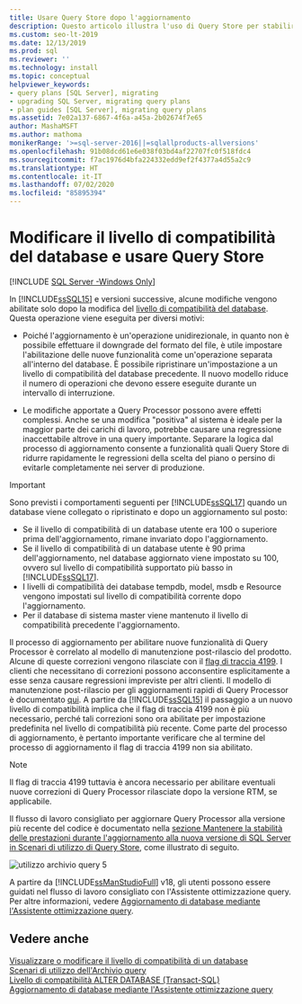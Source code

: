 ```yaml
---
title: Usare Query Store dopo l'aggiornamento
description: Questo articolo illustra l'uso di Query Store per stabilire una baseline e modificare il livello di compatibilità del database in un aggiornamento di SQL Server.
ms.custom: seo-lt-2019
ms.date: 12/13/2019
ms.prod: sql
ms.reviewer: ''
ms.technology: install
ms.topic: conceptual
helpviewer_keywords:
- query plans [SQL Server], migrating
- upgrading SQL Server, migrating query plans
- plan guides [SQL Server], migrating query plans
ms.assetid: 7e02a137-6867-4f6a-a45a-2b02674f7e65
author: MashaMSFT
ms.author: mathoma
monikerRange: '>=sql-server-2016||=sqlallproducts-allversions'
ms.openlocfilehash: 91b08dcd61e6e038f03bd4af22707fc0f518fdc4
ms.sourcegitcommit: f7ac1976d4bfa224332edd9ef2f4377a4d55a2c9
ms.translationtype: HT
ms.contentlocale: it-IT
ms.lasthandoff: 07/02/2020
ms.locfileid: "85895394"
---
```

# <a name="change-the-database-compatibility-level-and-use-the-query-store"></a>Modificare il livello di compatibilità del database e usare Query Store

[!INCLUDE [SQL Server -Windows Only](../../includes/applies-to-version/sql-windows-only.md)]

In [!INCLUDE[ssSQL15](../../includes/sssql15-md.md)] e versioni successive, alcune modifiche vengono abilitate solo dopo la modifica del [livello di compatibilità del database](../../t-sql/statements/alter-database-transact-sql-compatibility-level.md). Questa operazione viene eseguita per diversi motivi:  
  
- Poiché l'aggiornamento è un'operazione unidirezionale, in quanto non è possibile effettuare il downgrade del formato del file, è utile impostare l'abilitazione delle nuove funzionalità come un'operazione separata all'interno del database. È possibile ripristinare un'impostazione a un livello di compatibilità del database precedente.  Il nuovo modello riduce il numero di operazioni che devono essere eseguite durante un intervallo di interruzione.  
  
- Le modifiche apportate a Query Processor possono avere effetti complessi. Anche se una modifica "positiva" al sistema è ideale per la maggior parte dei carichi di lavoro, potrebbe causare una regressione inaccettabile altrove in una query importante. Separare la logica dal processo di aggiornamento consente a funzionalità quali Query Store di ridurre rapidamente le regressioni della scelta del piano o persino di evitarle completamente nei server di produzione.  
  
> [!IMPORTANT]  
> Sono previsti i comportamenti seguenti per [!INCLUDE[ssSQL17](../../includes/sssql17-md.md)] quando un database viene collegato o ripristinato e dopo un aggiornamento sul posto:
> - Se il livello di compatibilità di un database utente era 100 o superiore prima dell'aggiornamento, rimane invariato dopo l'aggiornamento.    
> - Se il livello di compatibilità di un database utente è 90 prima dell'aggiornamento, nel database aggiornato viene impostato su 100, ovvero sul livello di compatibilità supportato più basso in [!INCLUDE[ssSQL17](../../includes/sssql17-md.md)].    
> - I livelli di compatibilità dei database tempdb, model, msdb e Resource vengono impostati sul livello di compatibilità corrente dopo l'aggiornamento.   
> - Per il database di sistema master viene mantenuto il livello di compatibilità precedente l'aggiornamento.    
  
Il processo di aggiornamento per abilitare nuove funzionalità di Query Processor è correlato al modello di manutenzione post-rilascio del prodotto.  Alcune di queste correzioni vengono rilasciate con il [flag di traccia 4199](../../t-sql/database-console-commands/dbcc-traceon-trace-flags-transact-sql.md#4199).  I clienti che necessitano di correzioni possono acconsentire esplicitamente a esse senza causare regressioni impreviste per altri clienti. Il modello di manutenzione post-rilascio per gli aggiornamenti rapidi di Query Processor è documentato [qui](https://support.microsoft.com/kb/974006). A partire da [!INCLUDE[ssSQL15](../../includes/sssql15-md.md)] il passaggio a un nuovo livello di compatibilità implica che il flag di traccia 4199 non è più necessario, perché tali correzioni sono ora abilitate per impostazione predefinita nel livello di compatibilità più recente. Come parte del processo di aggiornamento, è pertanto importante verificare che al termine del processo di aggiornamento il flag di traccia 4199 non sia abilitato.  

> [!NOTE]
> Il flag di traccia 4199 tuttavia è ancora necessario per abilitare eventuali nuove correzioni di Query Processor rilasciate dopo la versione RTM, se applicabile.
  
Il flusso di lavoro consigliato per aggiornare Query Processor alla versione più recente del codice è documentato nella [sezione Mantenere la stabilità delle prestazioni durante l'aggiornamento alla nuova versione di SQL Server in Scenari di utilizzo di Query Store](../../relational-databases/performance/query-store-usage-scenarios.md#CEUpgrade), come illustrato di seguito.  
  
![utilizzo archivio query 5](../../relational-databases/performance/media/query-store-usage-5.png "utilizzo archivio query 5") 

A partire da [!INCLUDE[ssManStudioFull](../../includes/ssmanstudiofull-md.md)] v18, gli utenti possono essere guidati nel flusso di lavoro consigliato con l'Assistente ottimizzazione query. Per altre informazioni, vedere [Aggiornamento di database mediante l'Assistente ottimizzazione query](../../relational-databases/performance/upgrade-dbcompat-using-qta.md).
 
## <a name="see-also"></a>Vedere anche  
[Visualizzare o modificare il livello di compatibilità di un database](../../relational-databases/databases/view-or-change-the-compatibility-level-of-a-database.md)     
[Scenari di utilizzo dell'Archivio query](../../relational-databases/performance/query-store-usage-scenarios.md)     
[Livello di compatibilità ALTER DATABASE &#40;Transact-SQL&#41;](../../t-sql/statements/alter-database-transact-sql-compatibility-level.md)     
[Aggiornamento di database mediante l'Assistente ottimizzazione query](../../relational-databases/performance/upgrade-dbcompat-using-qta.md)        
  
